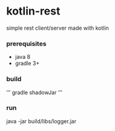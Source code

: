 # kotlin-rest
simple rest client/server made with kotlin

### prerequisites
 * java 8
 * gradle 3+
 
### build
’’’
gradle shadowJar
’’’

### run
java -jar build/libs/logger.jar
